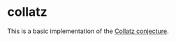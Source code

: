 # collatz

This is a basic implementation of the [Collatz conjecture](https://mathworld.wolfram.com/CollatzProblem.html).
